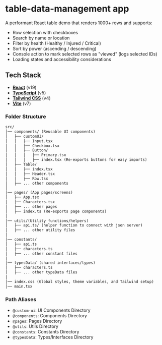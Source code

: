 # table-data-management app

A performant React table demo that renders 1000+ rows and supports:

- Row selection with checkboxes
- Search by name or location
- Filter by health (Healthy / Injured / Critical)
- Sort by power (ascending / descending)
- Console action to mark selected rows as "viewed" (logs selected IDs)
- Loading states and accessibility considerations

## **Tech Stack**

- **[React](https://react.dev/)** (v19)
- **[TypeScript](https://www.typescriptlang.org/)** (v5)
- **[Tailwind CSS](https://tailwindcss.com/)** (v4)
- **[Vite](https://vitejs.dev/)** (v7)

### Folder Structure

```graphql
src/
│── components/ (Reusable UI components)
│   ├── customUI/
│   │   ├── Input.tsx
│   │   ├── Checkbox.tsx
│   │   ├── Button/
│   │   │   ├── Primary.tsx
│   │   │   ├── index.tsx (Re-exports buttons for easy imports)
│   ├── Table/
│   │   ├── index.tsx
│   │   ├── Header.tsx
│   │   ├── Row.tsx
│   ├── ... other components
│
│── pages/ (App pages/screens)
│   ├── App.tsx
│   ├── Characters.tsx
│   ├── ... other pages
│   ├── index.ts (Re-exports page components)
│
│── utils/(Utility functions/helpers)
│   ├── api.ts/ (helper function to connect with json server)
│   ├── ... other utility files
│
│── constants/
│   ├── api.ts
│   ├── characters.ts
│   ├── ... other constant files
|
│── typesData/ (shared interfaces/types)
│   ├── characters.ts
│   ├── ... other typeData files
|
│── index.css (Global styles, theme variables, and Tailwind setup)
│── main.tsx
```

### Path Aliases

- `@custom-ui`: UI Components Directory
- `@components`: Components Directory
- `@pages`: Pages Directory
- `@utils`: Utils Directory
- `@constants`: Constants Directory
- `@typesData`: Types/Interfaces Directory
